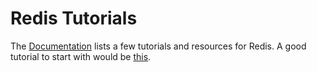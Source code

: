 Redis Tutorials
================

The [Documentation](/documentation) lists a few tutorials and resources for Redis. 
A good tutorial to start with would be [this](/topics/twitter-clone).
